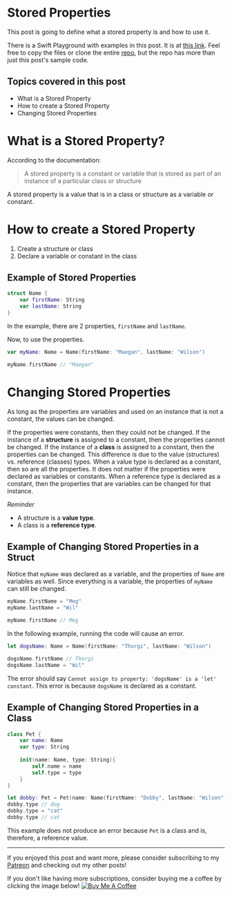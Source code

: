 # Stored Properties

This post is going to define what a stored property is and how to use it.

There is a Swift Playground with examples in this post. It is at [this link](https://github.com/maeganjwilson/swift-examples/tree/master/Playgrounds/StoredProperties.playground). Feel free to copy the files or clone the entire [repo](https://github.com/maeganjwilson/swift-examples), but the repo has more than just this post's sample code.

## Topics covered in this post

- What is a Stored Property
- How to create a Stored Property
- Changing Stored Properties

# What is a Stored Property?

According to the documentation:

> A stored property is a constant or variable that is stored as part of an instance of a particular class or structure

A stored property is a value that is in a class or structure as a variable or constant.

# How to create a Stored Property

1. Create a structure or class
2. Declare a variable or constant in the class

## Example of Stored Properties

```swift
struct Name {
    var firstName: String
    var lastName: String
}
```
In the example, there are 2 properties, `firstName` and `lastName`.

Now, to use the properties.

```swift
var myName: Name = Name(firstName: "Maegan", lastName: "Wilson")

myName.firstName // "Maegan"
```

# Changing Stored Properties

As long as the properties are variables and used on an instance that is not a constant, the values can be changed.

If the properties were constants, then they could not be changed. If the instance of a **structure** is assigned to a constant, then the properties cannot be changed. If the instance of a **class** is assigned to a constant, then the properties can be changed. This difference is due to the value (structures) vs. reference (classes) types. When a value type is declared as a constant, then so are all the properties. It does not matter if the properties were declared as variables or constants. When a reference type is declared as a constant, then the properties that are variables can be changed for that instance.

*Reminder*
- A structure is a **value type**. 
- A class is a **reference type**. 

## Example of Changing Stored Properties in a Struct

Notice that `myName` was declared as a variable, and the properties of `Name` are variables as well. Since everything is a variable, the properties of `myName` can still be changed.

```swift
myName.firstName = "Meg"
myName.lastName = "Wil"

myName.firstName // Meg
```

In the following example, running the code will cause an error.
```swift
let dogsName: Name = Name(firstName: "Thorgi", lastName: "Wilson")

dogsName.firstName // Thorgi
dogsName.lastName = "Wil"

```
The error should say `Cannot assign to property: 'dogsName' is a 'let' constant`. This error is because `dogsName` is declared as a constant.

## Example of Changing Stored Properties in a Class

```swift
class Pet {
    var name: Name
    var type: String
    
    init(name: Name, type: String){
        self.name = name
        self.type = type
    }
}

let dobby: Pet = Pet(name: Name(firstName: "Dobby", lastName: "Wilson"), type: "dog")
dobby.type // dog
dobby.type = "cat"
dobby.type // cat
```

This example does not produce an error because `Pet` is a class and is, therefore, a reference value.

---

If you enjoyed this post and want more, please consider subscribing to my [Patreon](https://www.patreon.com/maeganwilson_) and checking out my other posts!

If you don't like having more subscriptions, consider buying me a coffee by clicking the image below! <a href="https://www.buymeacoffee.com/mwilsonapps" target="_blank"><img src="https://bmc-cdn.nyc3.digitaloceanspaces.com/BMC-button-images/custom_images/orange_img.png" alt="Buy Me A Coffee" style="height: auto !important;width: auto !important;" ></a>
